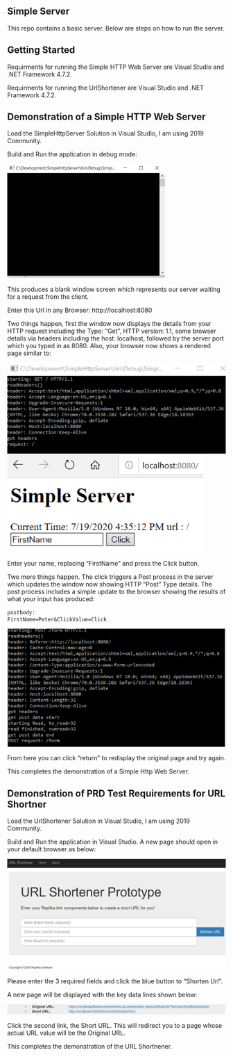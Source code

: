 ## Simple Server

This repo contains a basic server. Below are steps on how to run the server.

## Getting Started	

Requirments for running the Simple HTTP Web Server are Visual Studio and .NET Framework 4.7.2.

Requirments for running the UrlShortener are Visual Studio and .NET Framework 4.7.2.

## Demonstration of a Simple HTTP Web Server

Load the SimpleHttpServer Solution in Visual Studio, I am using 2019 Community.

Build and Run the application in debug mode:

![](Images/Picture1.png)

This produces a blank window screen which represents our server waiting for a request from the client.

Enter this Url in any Browser:     http://localhost:8080

Two things happen, first the window now displays the details from your HTTP request including the Type: “Get”, HTTP version: 1.1, some browser details via headers including the host: localhost, followed by the server port which you typed in as 8080.  Also, your browser now shows a rendered page similar to:

![](Images/Picture2.png)
![](Images/Picture3.png)

Enter your name, replacing “FirstName” and press the Click button.

Two more things happen. The click triggers a Post process in the server which updates the window now showing HTTP “Post” Type details. 
The post process includes a simple update to the browser showing the results of what your input has produced:
```
postbody: 
FirstName=Peter&ClickValue=Click
```

![](Images/Picture4.png)

From here you can click “return” to redisplay the original page and try again.

This completes the demonstration of a Simple Http Web Server. 

## Demonstration of PRD Test Requirements for URL Shortner 

Load the UrlShortener Solution in Visual Studio, I am using 2019 Community.

Build and Run the application in Visual Studio. A new page should open in your default browser as below:

![](Images/Picture5.png)

Please enter the 3 required fields and click the blue button to “Shorten Url”.

A new page will be displayed with the key data lines shown below:

![](Images/Picture6.png)

Click the second link, the Short URL. This will redirect you to a page whose actual URL value will be the Original URL. 

This completes the demonstration of the URL Shortnener. 

